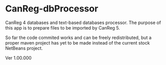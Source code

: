 # CanReg-dbProcessor
CanReg 4 databases and text-based databases processor. The purpose of this app is to prepare files to be imported by CanReg 5.

So far the code commited works and can be freely redistributed, but a proper maven project has yet to be made instead of 
the current stock NetBeans project.

Ver 1.00.000
